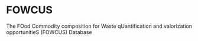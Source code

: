 # FOWCUS
The FOod Commodity composition for Waste qUantification and valorization opportunitieS (FOWCUS) Database 
